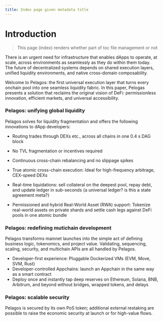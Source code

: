```yaml
---
title: Index page given metadata title
---
```


# Introduction

> This page (index) renders whether part of toc file management or not

There is an urgent need for infrastructure that enables dApps to operate, at scale, across environments as seamlessly as they do within them today. The future of decentralized systems depends on shared execution layers, unified liquidity environments, and native cross-domain composability.

Welcome to Pelagos: the first universal execution layer that turns every onchain pool into one seamless liquidity fabric. In this paper, Pelogas presents a solution that reclaims the original vision of DeFi: permissionless innovation, efficient markets, and universal accessibility.


### Pelagos: unifying global liquidity

Pelagos solves for liquidity fragmentation and offers the following innovations to dApp developers:

* Routing trades through DEXs etc., across all chains in one 0.4 s DAG block
* No TVL fragmentation or incentives required
* Continuous cross-chain rebalancing and no slippage spikes
* True atomic cross-chain execution: Ideal for high-frequency arbitrage, CEX-speed DEXs

* Real-time liquidations: sell collateral on the deepest pool, repay debt, and update ledger in sub-seconds {a universal ledger? is this a state agreement meta?}
* Permissioned and hybrid Real-World Asset (RWA) support: Tokenize real-world assets on private shards and settle cash legs against DeFi pools in one atomic bundle

### Pelagos: redefining mutichain development 

Pelagos transforms mainnet launches into the simple act of defining business logic, tokenomics, and project value. Validating, sequencing, scaling, security, and multichain APIs are all handled by Pelagos.

- Developer-first experience: Pluggable Dockerized VMs (EVM, Move, SVM, Rust)
- Developer-controlled Appchains: launch an Appchain in the same way as  a smart contract
- Deploy once and instantly tap deep reserves on Ethereum, Solana, BNB, Arbitrum, and beyond without bridges, wrapped tokens, and delays

### Pelagos: scalable security

Pelagos is secured by its own PoS token; additional external restaking are possible to raise the economic security at launch or for high-value flows.
